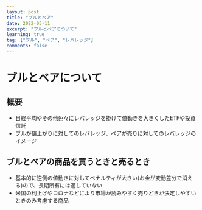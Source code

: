 ```yaml
---
layout: post
title: "ブルとベア"
date: 2022-05-11
excerpt: "ブルとベアについて"
learning: true
tag: ["ブル", "ベア", "レバレッジ"]
comments: false
---
```


# ブルとベアについて

## 概要
 - 日経平均やその他色々にレバレッジを掛けて値動きを大きくしたETFや投資信託
 - ブルが値上がりに対してのレバレッジ、ベアが売りに対してのレバレッジのイメージ

## ブルとベアの商品を買うときと売るとき
 - 基本的に逆側の値動きに対してペナルティが大きい(お金が変動差分で消える)ので、長期所有には適していない
 - 米国の利上げやコロナなどにより市場が読みやすく売りどきが決定しやすいときのみ考慮する商品
